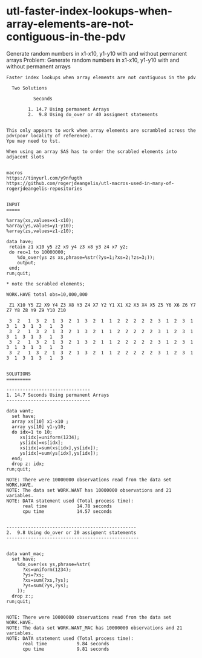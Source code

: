 # utl-faster-index-lookups-when-array-elements-are-not-contiguous-in-the-pdv
Generate random numbers in x1-x10, y1-y10 with and without permanent arrays
    Problem: Generate random numbers in x1-x10, y1-y10 with and without permanent arrays  
    
    Faster index lookups when array elements are not contiguous in the pdv 
                                                                     
      Two Solutions                                                                                                 
                                                                                                                    
              Seconds                                                                                               
                                                                                                                    
            1. 14.7 Using permanent Arrays                                                                          
            2.  9.8 Using do_over or 40 assigment statements                                                        
                                                                                                                    
                                                                                                                    
    This only appears to work when array elements are scrambled across the pdv(poor locality of reference).         
    Ypu may need to tst.                                                                                            
                                                                                                                    
    When using an array SAS has to order the scrabled elements into adjacent slots                                  
                                                                                                                    
                                                                                                                    
    macros                                                                                                          
    https://tinyurl.com/y9nfugth                                                                                    
    https://github.com/rogerjdeangelis/utl-macros-used-in-many-of-rogerjdeangelis-repositories                      
                                                                                                                    
                                                                                                                    
    INPUT                                                                                                           
    =====                                                                                                           
                                                                                                                    
    %array(xs,values=x1-x10);                                                                                       
    %array(ys,values=y1-y10);                                                                                       
    %array(zs,values=z1-z10);                                                                                       
                                                                                                                    
    data have;                                                                                                      
     retain z1 x10 y5 z2 x9 y4 z3 x8 y3 z4 x7 y2;                                                                   
     do rec=1 to 10000000;                                                                                          
        %do_over(ys zs xs,phrase=%str(?ys=1;?xs=2;?zs=3;));                                                         
        output;                                                                                                     
     end;                                                                                                           
    run;quit;                                                                                                       
                                                                                                                    
    * note the scrabled elements;                                                                                   
                                                                                                                    
    WORK.HAVE total obs=10,000,000                                                                                  
                                                                                                                    
     Z1 X10 Y5 Z2 X9 Y4 Z3 X8 Y3 Z4 X7 Y2 Y1 X1 X2 X3 X4 X5 Z5 Y6 X6 Z6 Y7 Z7 Y8 Z8 Y9 Z9 Y10 Z10                   
                                                                                                                    
     3  2   1  3  2  1  3  2  1  3  2  1  1  2  2  2  2  2  3  1  2  3  1  3  1  3  1  3   1   3                    
     3  2   1  3  2  1  3  2  1  3  2  1  1  2  2  2  2  2  3  1  2  3  1  3  1  3  1  3   1   3                    
     3  2   1  3  2  1  3  2  1  3  2  1  1  2  2  2  2  2  3  1  2  3  1  3  1  3  1  3   1   3                    
     3  2   1  3  2  1  3  2  1  3  2  1  1  2  2  2  2  2  3  1  2  3  1  3  1  3  1  3   1   3                    
                                                                                                                    
                                                                                                                    
    SOLUTIONS                                                                                                       
    =========                                                                                                       
                                                                                                                    
    -------------------------------                                                                                 
    1. 14.7 Seconds Using permanent Arrays                                                                          
    -------------------------------                                                                                 
                                                                                                                    
    data want;                                                                                                      
      set have;                                                                                                     
      array xs[10] x1-x10 ;                                                                                         
      array ys[10] y1-y10;                                                                                          
      do idx=1 to 10;                                                                                               
         xs[idx]=uniform(1234);                                                                                     
         ys[idx]=xs[idx];                                                                                           
         xs[idx]=sum(xs[idx],ys[idx]);                                                                              
         ys[idx]=sum(ys[idx],ys[idx]);                                                                              
      end;                                                                                                          
      drop z: idx;                                                                                                  
    run;quit;                                                                                                       
                                                                                                                    
    NOTE: There were 10000000 observations read from the data set WORK.HAVE.                                        
    NOTE: The data set WORK.WANT has 10000000 observations and 21 variables.                                        
    NOTE: DATA statement used (Total process time):                                                                 
          real time           14.78 seconds                                                                         
          cpu time            14.57 seconds                                                                         
                                                                                                                    
                                                                                                                    
    ------------------------------------------------                                                                
    2.  9.8 Using do_over or 20 assigment statements                                                                
    -------------------------------------------------                                                               
                                                                                                                    
                                                                                                                    
    data want_mac;                                                                                                  
      set have;                                                                                                     
        %do_over(xs ys,phrase=%str(                                                                                 
          ?xs=uniform(1234);                                                                                        
          ?ys=?xs;                                                                                                  
          ?xs=sum(?xs,?ys);                                                                                         
          ?ys=sum(?ys,?ys);                                                                                         
        ));                                                                                                         
      drop z:;                                                                                                      
    run;quit;                                                                                                       
                                                                                                                    
                                                                                                                    
    NOTE: There were 10000000 observations read from the data set WORK.HAVE.                                        
    NOTE: The data set WORK.WANT_MAC has 10000000 observations and 21 variables.                                    
    NOTE: DATA statement used (Total process time):                                                                 
          real time           9.84 seconds                                                                          
          cpu time            9.81 seconds                                                                          
                                                                                                                    
                                                                                                                    
                                                                                                                    
                                                                                                                    
